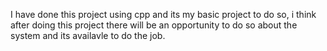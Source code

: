 I have done this project using cpp and its my basic project to do so, i think after doing this project there will be an opportunity to do so about the system and its availavle to do the job.
